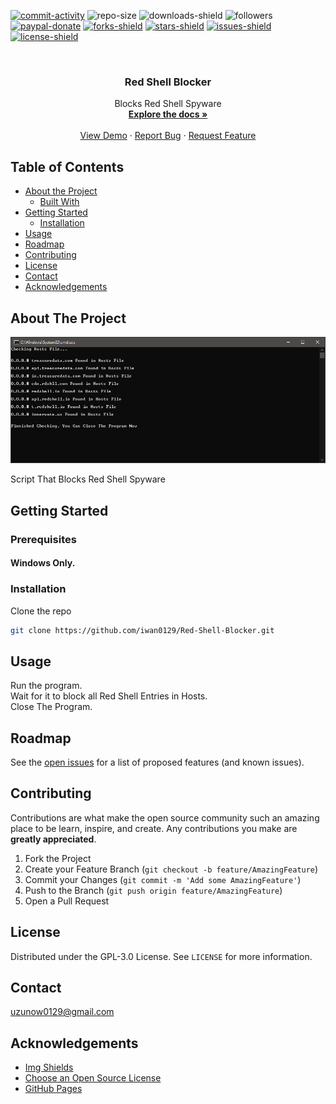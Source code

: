 [![commit-activity]][commit-url]
![repo-size]
![downloads-shield]
![followers]
[![paypal-donate]][paypal-url]
[![forks-shield]][forks-url]
[![stars-shield]][stars-url]
[![issues-shield]][issues-url]
[![license-shield]][license-url]


<!-- PROJECT LOGO -->
<br />
<p align="center">
  <!--
  <a href="https://github.com/iwan0129/Red-Shell-Blocker">
    <img src="images/logo.png" alt="Logo" width="80" height="80">
  </a>
  -->
  
  <h3 align="center">Red Shell Blocker</h3>

  <p align="center">
    Blocks Red Shell Spyware
    <br />
    <a href="https://github.com/iwan0129/Red-Shell-Blocker"><strong>Explore the docs »</strong></a>
    <br />
    <br />
    <a href="https://github.com/iwan0129/Red-Shell-Blocker">View Demo</a>
    ·
    <a href="https://github.com/iwan0129/Red-Shell-Blocker/issues">Report Bug</a>
    ·
    <a href="https://github.com/iwan0129/Red-Shell-Blocker/issues">Request Feature</a>
  </p>
</p>


## Table of Contents

* [About the Project](#about-the-project)
  * [Built With](#built-with)
* [Getting Started](#getting-started)
  <!--* [Prerequisites](#prerequisites)-->
  * [Installation](#installation)
* [Usage](#usage)
* [Roadmap](#roadmap)
* [Contributing](#contributing)
* [License](#license)
* [Contact](#contact)
* [Acknowledgements](#acknowledgements)

## About The Project

![Screenshot]

Script That Blocks Red Shell Spyware

## Getting Started

### Prerequisites

#### Windows Only.

### Installation

Clone the repo
```sh
git clone https://github.com/iwan0129/Red-Shell-Blocker.git
```

## Usage

Run the program.<br>
Wait for it to block all Red Shell Entries in Hosts.<br>
Close The Program.<br>

## Roadmap

See the [open issues](https://github.com/iwan0129/Red-Shell-Blocker/issues) for a list of proposed features (and known issues).

## Contributing

Contributions are what make the open source community such an amazing place to be learn, inspire, and create. Any contributions you make are **greatly appreciated**.

1. Fork the Project
2. Create your Feature Branch (`git checkout -b feature/AmazingFeature`)
3. Commit your Changes (`git commit -m 'Add some AmazingFeature'`)
4. Push to the Branch (`git push origin feature/AmazingFeature`)
5. Open a Pull Request

## License

Distributed under the GPL-3.0 License. See `LICENSE` for more information.

## Contact

uzunow0129@gmail.com

## Acknowledgements
* [Img Shields](https://shields.io)
* [Choose an Open Source License](https://choosealicense.com)
* [GitHub Pages](https://pages.github.com)


[contributors-shield]: https://img.shields.io/github/contributors/iwan0129/Red-Shell-Blocker.svg?style=for-the-badge
[contributors-url]: https://github.com/iwan0129/Red-Shell-Blocker/graphs/contributors
[forks-shield]: https://img.shields.io/github/forks/iwan0129/Red-Shell-Blocker.svg?style=for-the-badge
[forks-url]: https://github.com/iwan0129/Red-Shell-Blocker/network/members
[stars-shield]: https://img.shields.io/github/stars/iwan0129/Red-Shell-Blocker.svg?style=for-the-badge
[stars-url]: https://github.com/iwan0129/Red-Shell-Blocker/stargazers
[issues-shield]: https://img.shields.io/github/issues/iwan0129/Red-Shell-Blocker.svg?style=for-the-badge
[issues-url]: https://github.com/iwan0129/Red-Shell-Blocker/issues
[license-shield]: https://img.shields.io/github/license/iwan0129/Red-Shell-Blocker.svg?style=for-the-badge
[license-url]: https://github.com/iwan0129/Red-Shell-Blocker/blob/master/LICENSE
[product-screenshot]: images/screenshot.png
[repo-size]: https://img.shields.io/github/repo-size/iwan0129/Red-Shell-Blocker.svg?label=repository%20size&style=for-the-badge
[commit-activity]: https://img.shields.io/github/commit-activity/m/iwan0129/Red-Shell-Blocker.svg?style=for-the-badge
[commit-url]: https://github.com/iwan0129/Red-Shell-Blocker/commits/master
[followers]: https://img.shields.io/github/followers/iwan0129?style=for-the-badge
[paypal-url]: https://paypal.me/iwan0129?locale.x=en_US
[paypal-donate]: https://img.shields.io/badge/donate-PayPal-104098.svg?style=for-the-badge&logo=PayPal
[downloads-shield]: https://img.shields.io/github/downloads/iwan0129/Red-Shell-Blocker/total.svg?style=for-the-badge
[Screenshot]: Images/Screenshot.png
